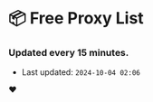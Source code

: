 # :package: Free Proxy List
### Updated every 15 minutes.

- Last updated: `2024-10-04 02:06`

:heart:
